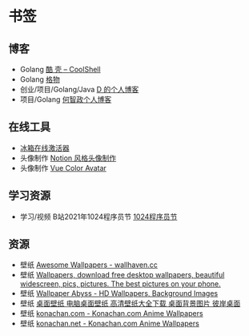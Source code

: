 # 书签

## 博客

- Golang [酷 壳 – CoolShell](https://coolshell.cn)
- Golang [格物](https://shockerli.net)
- 创业/项目/Golang/Java [D 的个人博客](https://88250.b3log.org)
- 项目/Golang [何智政个人博客](https://hzz.cool)

## 在线工具

- [冰箱在线激活器](https://adb.http.gs/icebox.html)
- 头像制作 [Notion 风格头像制作](https://notion-avatar.vercel.app/zh)
- 头像制作 [Vue Color Avatar](https://vue-color-avatar.vercel.app)

## 学习资源

- 学习/视频 B站2021年1024程序员节 [1024程序员节](https://www.bilibili.com/blackboard/20211024.html)

## 资源

- 壁纸 [Awesome Wallpapers - wallhaven.cc](https://wallhaven.cc/)
- 壁纸 [Wallpapers, download free desktop wallpapers, beautiful widescreen, pics, pictures. The best pictures on your phone.](https://www.goodfon.com/)
- 壁纸 [Wallpaper Abyss - HD Wallpapers, Background Images](https://wall.alphacoders.com/)
- 壁纸 [桌面壁纸 电脑桌面壁纸 高清壁纸大全下载 桌面背景图片 彼岸桌面](http://www.netbian.com/)
- 壁纸 [konachan.com - Konachan.com Anime Wallpapers](https://konachan.com/)
- 壁纸 [konachan.net - Konachan.com Anime Wallpapers](https://konachan.net/)
